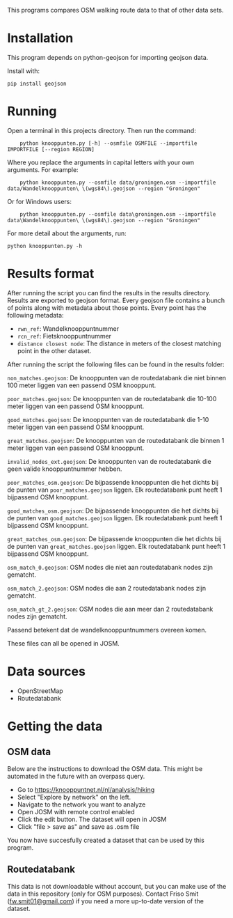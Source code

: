 This programs compares OSM walking route data to that of other data sets.


# Installation

This program depends on python-geojson for importing geojson data.

Install with:
	
	pip install geojson

# Running

Open a terminal in this projects directory. Then run the command:

        python knooppunten.py [-h] --osmfile OSMFILE --importfile IMPORTFILE [--region REGION]

Where you replace the arguments in capital letters with your own arguments. For example:

        python knooppunten.py --osmfile data/groningen.osm --importfile data/Wandelknooppunten\ \(wgs84\).geojson --region "Groningen"

Or for Windows users:

        python knooppunten.py --osmfile data\groningen.osm --importfile data\Wandelknooppunten\ \(wgs84\).geojson --region "Groningen"


For more detail about the arguments, run:

	python knooppunten.py -h

# Results format

After running the script you can find the results in the results directory.
Results are exported to geojson format. Every geojson file contains a bunch of
points along with metadata about those points. Every point has the following
metadata:

- `rwn_ref`: Wandelknooppuntnummer
- `rcn_ref`: Fietsknooppuntnummer
- `distance closest node`: The distance in meters of the closest matching point in the other dataset.


After running the script the following files can be found in the results folder:

`non_matches.geojson`: De knooppunten van de routedatabank die niet binnen 100 meter liggen van een passend OSM knooppunt.

`poor_matches.geojson`: De knooppunten van de routedatabank die 10-100 meter liggen van een passend OSM knooppunt.

`good_matches.geojson`: De knooppunten van de routedatabank die 1-10 meter liggen van een passend OSM knooppunt.

`great_matches.geojson`: De knooppunten van de routedatabank die binnen 1 meter liggen van een passend OSM knooppunt.

`invalid_nodes_ext.geojson`: De knooppunten van de routedatabank die geen valide knooppuntnummer hebben.


`poor_matches_osm.geojson`: De bijpassende knooppunten die het dichts bij de punten van `poor_matches.geojson` liggen. Elk routedatabank punt heeft 1 bijpassend OSM knooppunt.

`good_matches_osm.geojson`: De bijpassende knooppunten die het dichts bij de punten van `good_matches.geojson` liggen. Elk routedatabank punt heeft 1 bijpassend OSM knooppunt.

`great_matches_osm.geojson`: De bijpassende knooppunten die het dichts bij de punten van `great_matches.geojson` liggen. Elk routedatabank punt heeft 1 bijpassend OSM knooppunt.

`osm_match_0.geojson`: OSM nodes die niet aan routedatabank nodes zijn gematcht.

`osm_match_2.geojson`: OSM nodes die aan 2 routedatabank nodes zijn gematcht.

`osm_match_gt_2.geojson`: OSM nodes die aan meer dan 2 routedatabank nodes zijn gematcht.

Passend betekent dat de wandelknooppuntnummers overeen komen.

These files can all be opened in JOSM.

# Data sources

- OpenStreetMap
- Routedatabank

# Getting the data

## OSM data

Below are the instructions to download the OSM data. This might be automated in
the future with an overpass query.

- Go to https://knooppuntnet.nl/nl/analysis/hiking
- Select "Explore by network" on the left.
- Navigate to the network you want to analyze
- Open JOSM with remote control enabled
- Click the edit button. The dataset will open in JOSM
- Click "file > save as" and save as .osm file

You now have succesfully created a dataset that can be used by this program.

## Routedatabank

This data is not downloadable without account, but you can make use of the data
in this repository (only for OSM purposes).
Contact Friso Smit (fw.smit01@gmail.com) if you need a more up-to-date version of the dataset.
